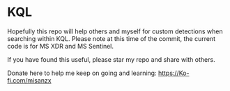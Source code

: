 # KQL

Hopefully this repo will help others and myself for custom detections when searching within KQL.
Please note at this time of the commit, the current code is for MS XDR and MS Sentinel.

If you have found this useful, please star my repo and share with others. 

Donate here to help me keep on going and learning: https://Ko-fi.com/misanzx
